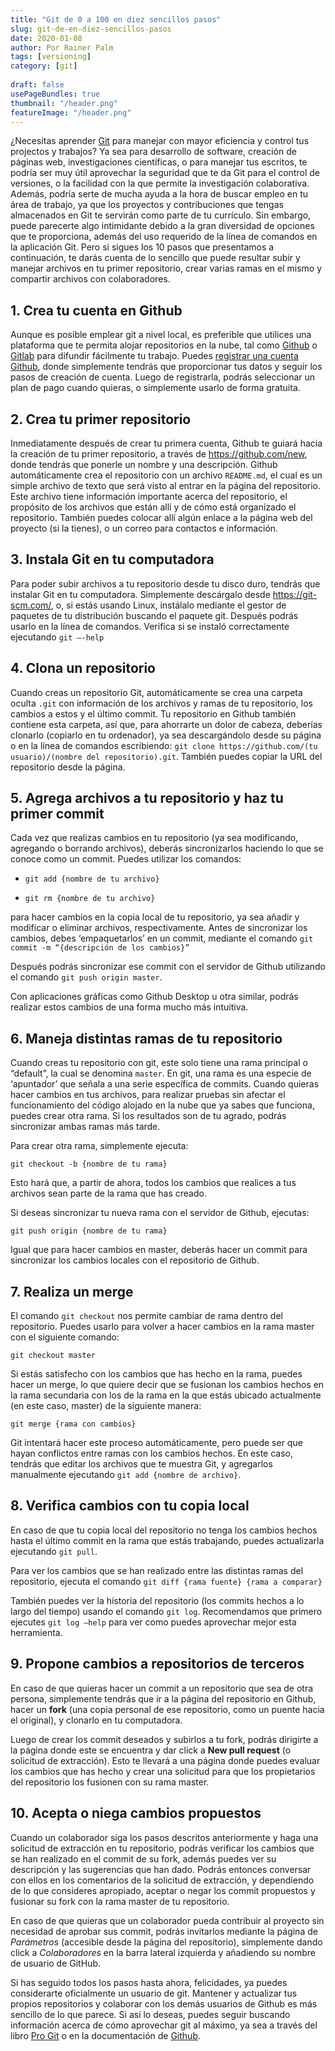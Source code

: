 ```yaml
---
title: "Git de 0 a 100 en diez sencillos pasos"
slug: git-de-en-diez-sencillos-pasos
date: 2020-01-08
author: Por Rainer Palm
tags: [versioning]
category: [git]
 
draft: false
usePageBundles: true
thumbnail: "/header.png"
featureImage: "/header.png"
---
```



<!-- # Git de 0 a 100 en diez sencillos pasos -->
<!-- **Por Rainer Palm** -->



¿Necesitas aprender [Git](https://git-scm.com/) para manejar con mayor
eficiencia y control tus projectos y trabajos? Ya sea para desarrollo de
software, creación de páginas web, investigaciones científicas, o para
manejar tus escritos, te podría ser muy útil aprovechar la seguridad que
te da Git para el control de versiones, o la facilidad con la que
permite la investigación colaborativa. Además, podría serte de mucha
ayuda a la hora de buscar empleo en tu área de trabajo, ya que los
proyectos y contribuciones que tengas almacenados en Git te servirán como
parte de tu currículo. Sin embargo, puede parecerte algo intimidante
debido a la gran diversidad de opciones que te proporciona, además del
uso requerido de la línea de comandos en la aplicación Git. Pero si
sigues los 10 pasos que presentamos a continuación, te darás cuenta de
lo sencillo que puede resultar subir y manejar archivos en tu primer
repositorio, crear varias ramas en el mismo y compartir archivos con
colaboradores.

<!-- TEASER_END -->

## 1. Crea tu cuenta en Github

Aunque es posible emplear git a nivel local, es preferible que utilices
una plataforma que te permita alojar repositorios en la nube, tal como
[Github](https://github.com/) o [Gitlab](https://about.gitlab.com/) para
difundir fácilmente tu trabajo. Puedes [registrar una cuenta
Github](https://github.com/join), donde simplemente tendrás que
proporcionar tus datos y seguir los pasos de creación de cuenta. Luego
de registrarla, podrás seleccionar un plan de pago cuando
quieras, o simplemente usarlo de forma gratuita.

## 2. Crea tu primer repositorio

Inmediatamente después de crear tu primera cuenta, Github te guiará
hacia la creación de tu primer repositorio, a través de
https://github.com/new, donde tendrás que ponerle un nombre y una
descripción. Github automáticamente crea el repositorio con un archivo
`README.md`, el cual es un simple archivo de texto que será visto al
entrar en la página del repositorio. Este archivo tiene información
importante acerca del repositorio, el propósito de los archivos que
están allí y de cómo está organizado el repositorio. También puedes
colocar allí algún enlace a la página web del proyecto (si la tienes), o
un correo para contactos e información.

## 3. Instala Git en tu computadora

Para poder subir archivos a tu repositorio desde tu disco duro, tendrás
que instalar Git en tu computadora. Simplemente descárgalo desde
https://git-scm.com/, o, si estás usando Linux, instálalo mediante el
gestor de paquetes de tu distribución buscando el paquete git. Después
podrás usarlo en la línea de comandos. Verifica si se instaló
correctamente ejecutando `git –-help`

## 4. Clona un repositorio

Cuando creas un repositorio Git, automáticamente se crea una carpeta
oculta `.git` con información de los archivos y ramas de tu repositorio,
los cambios a estos y el último commit. Tu repositorio en Github también
contiene esta carpeta, así que, para ahorrarte un dolor de cabeza,
deberías clonarlo (copiarlo en tu ordenador), ya sea descargándolo desde
su página o en la línea de comandos escribiendo: `git clone
https://github.com/(tu usuario)/(nombre del repositorio).git`. También
puedes copiar la URL del repositorio desde la página.

## 5. Agrega archivos a tu repositorio y haz tu primer commit

Cada vez que realizas cambios en tu repositorio (ya sea modificando,
agregando o borrando archivos), deberás sincronizarlos haciendo lo que
se conoce como un commit. Puedes utilizar los comandos:

- `git add {nombre de tu archivo}`

- `git rm {nombre de tu archivo}`

para hacer cambios en la copia local de tu repositorio, ya sea añadir y
modificar o eliminar archivos, respectivamente. Antes de sincronizar los
cambios, debes ‘empaquetarlos’ en un commit, mediante el comando `git commit -m “{descripción de los cambios}”`

Después podrás sincronizar ese commit con el servidor de Github
utilizando el comando `git push origin master`. 

Con aplicaciones gráficas como Github Desktop u otra similar, podrás
realizar estos cambios de una forma mucho más intuitiva.

## 6. Maneja distintas ramas de tu repositorio

Cuando creas tu repositorio con git, este solo tiene una rama principal
o “default”, la cual se denomina `master`. En git, una rama es una
especie de ‘apuntador’ que señala a una serie específica de commits.
Cuando quieras hacer cambios en tus archivos, para realizar pruebas sin
afectar el funcionamiento del código alojado en la nube que ya sabes que
funciona, puedes crear otra rama. Si los resultados son de tu agrado,
podrás sincronizar ambas ramas más tarde.

Para crear otra rama, simplemente ejecuta:

`git checkout -b {nombre de tu rama}`

Esto hará que, a partir de ahora, todos los cambios que realices a
tus archivos sean parte de la rama que has creado. 

Si deseas sincronizar tu nueva rama con el servidor de Github, ejecutas:

`git push origin {nombre de tu rama}`

Igual que para hacer cambios en master, deberás hacer un commit para
sincronizar los cambios locales con el repositorio de Github.

## 7. Realiza un merge

El comando `git checkout` nos permite cambiar de rama dentro del
repositorio. Puedes usarlo para volver a hacer cambios en la rama master
con el siguiente comando:

`git checkout master`

Si estás satisfecho con los cambios que has hecho en la rama, puedes
hacer un merge, lo que quiere decir que se fusionan los cambios hechos
en la rama secundaria con los de la rama en la que estás ubicado
actualmente (en este caso, master) de la siguiente manera:

`git merge {rama con cambios}`

Git intentará hacer este proceso automáticamente, pero puede ser que
hayan conflictos entre ramas con los cambios hechos. En este caso,
tendrás que editar los archivos que te muestra Git, y agregarlos
manualmente ejecutando `git add {nombre de archivo}`.

## 8. Verifica cambios con tu copia local

En caso de que tu copia local del repositorio no tenga los cambios
hechos hasta el último commit en la rama que estás trabajando, puedes
actualizarla ejecutando `git pull`.

Para ver los cambios que se han realizado entre las distintas ramas del
repositorio, ejecuta el comando `git diff {rama fuente} {rama a comparar}`

También puedes ver la historia del repositorio (los commits hechos a lo
largo del tiempo) usando el comando `git log`. Recomendamos que primero
ejecutes `git log –help` para ver como puedes aprovechar mejor esta
herramienta.

## 9. Propone cambios a repositorios de terceros

En caso de que quieras hacer un commit a un repositorio que sea de otra
persona, simplemente tendrás que ir a la página del repositorio en
Github, hacer un **fork** (una copia personal de ese repositorio, como un
puente hacia el original), y clonarlo en tu computadora.

Luego de crear los commit deseados y subirlos a tu fork, podrás
dirigirte a la página donde este se encuentra y dar click a **New pull
request** (o solicitud de extracción). Esto te llevará a una página
donde puedes evaluar los cambios que has hecho y crear una solicitud
para que los propietarios del repositorio los fusionen con su rama
master.

## 10. Acepta o niega cambios propuestos

Cuando un colaborador siga los pasos descritos anteriormente y haga una
solicitud de extracción en tu repositorio, podrás verificar los cambios
que se han realizado en el commit de su fork, además puedes ver su
descripción y las sugerencias que han dado. Podrás entonces conversar
con ellos en los comentarios de la solicitud de extracción, y
dependiendo de lo que consideres apropiado, aceptar o negar los commit
propuestos y fusionar su fork con la rama master de tu repositorio.

En caso de que quieras que un colaborador pueda contribuir al proyecto
sin necesidad de aprobar sus commit, podrás invitarlos mediante la
página de *Parámetros* (accesible desde la página del repositorio),
simplemente dando click a *Colaboradores* en la barra lateral izquierda
y añadiendo su nombre de usuario de GitHub.

Si has seguido todos los pasos hasta ahora, felicidades, ya puedes
considerarte oficialmente un usuario de git. Mantener y actualizar tus
propios repositorios y colaborar con los demás usuarios de Github es más
sencillo de lo que parece. Si así lo deseas, puedes seguir buscando
información acerca de cómo aprovechar git al máximo, ya sea a través del
libro [Pro Git](https://git-scm.com/book/es/v2/) o en la documentación
de [Github](https://help.github.com/en/github).
